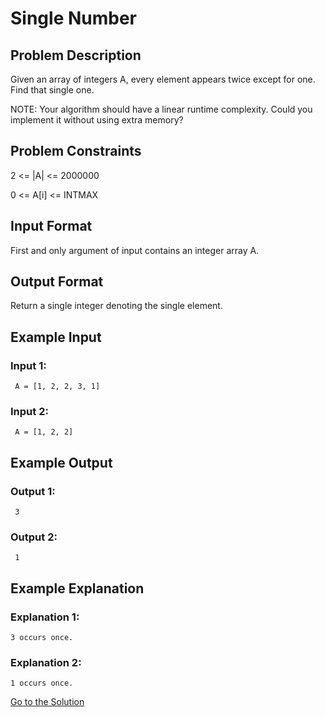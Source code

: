 # Single Number

## Problem Description

Given an array of integers A, every element appears twice except for one. Find that single one.

NOTE: Your algorithm should have a linear runtime complexity. Could you implement it without using extra memory?

## Problem Constraints

2 <= |A| <= 2000000

0 <= A[i] <= INTMAX

## Input Format

First and only argument of input contains an integer array A.

## Output Format

Return a single integer denoting the single element.

## Example Input

### Input 1:
```
 A = [1, 2, 2, 3, 1]
```

### Input 2:
```
 A = [1, 2, 2]
```

## Example Output

### Output 1:
```
 3
```

### Output 2:
```
 1
```

## Example Explanation

### Explanation 1:
```
3 occurs once.
```

### Explanation 2:
```
1 occurs once.
```

[Go to the Solution](../solutions/2_single_number.py)
